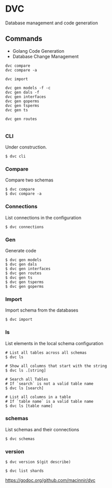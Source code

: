 # DVC

Database management and code generation 

## Commands

- Golang Code Generation 
- Database Change Management 

```
dvc compare 
dvc compare -a 

dvc import 

dvc gen models -f -c
dvc gen dals -f
dvc gen interfaces 
dvc gen goperms 
dvc gen tsperms 
dvc gen ts 

dvc gen routes


```

### CLI

Under construction.

```
$ dvc cli 
```

### Compare 

Compare two schemas

```
$ dvc compare 
$ dvc compare -a
```

### Connections

List connections in the configuration 

```
$ dvc connections
```

### Gen 

Generate code 

```
$ dvc gen models 
$ dvc gen dals 
$ dvc gen interfaces
$ dvc gen routes 
$ dvc gen ts 
$ dvc gen tsperms 
$ dvc gen goperms
```

### Import 

Import schema from the databases

```
$ dvc import 
```


### ls 

List elements in the local schema configuration 

```
# List all tables across all schemas
$ dvc ls 

# Show all columns that start with the string 
$ dvc ls .[string]

# Search all Tables
# If `search` is not a valid table name 
$ dvc ls [search]

# List all columns in a table 
# If `table name` is a valid table name 
$ dvc ls [table name]

```

### schemas 

List schemas and their connections 

```
$ dvc schemas 
```

### version

```
$ dvc version $(git describe) 
```

```
$ dvc list shards 

```

https://godoc.org/github.com/macinnir/dvc
